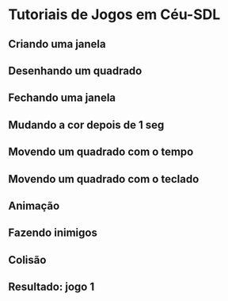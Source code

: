 # Tutoriais de Jogos em Céu-SDL

## Criando uma janela
## Desenhando um quadrado
## Fechando uma janela
## Mudando a cor depois de 1 seg
## Movendo um quadrado com o tempo 
## Movendo um quadrado com o teclado
## Animação
## Fazendo inimigos
## Colisão
## Resultado: jogo 1
